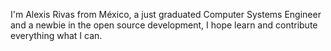 I'm Alexis Rivas from México, a just graduated Computer Systems Engineer and a newbie in the open source development, I hope learn and contribute everything what I can. 
